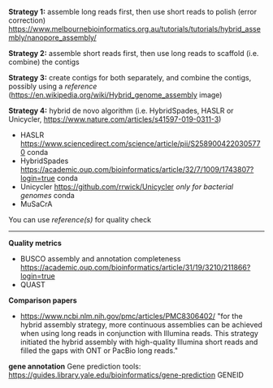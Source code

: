**Strategy 1:** assemble long reads first, then use short reads to polish  (error correction) https://www.melbournebioinformatics.org.au/tutorials/tutorials/hybrid_assembly/nanopore_assembly/

**Strategy 2:** assemble short reads first, then use long reads to scaffold (i.e.  combine) the contigs 

**Strategy 3:** create contigs for both separately, and combine the contigs, possibly using a *reference*  (https://en.wikipedia.org/wiki/Hybrid_genome_assembly image)

**Strategy 4:** hybrid de novo algorithm (i.e. HybridSpades, HASLR or Unicycler, https://www.nature.com/articles/s41597-019-0311-3)
- HASLR https://www.sciencedirect.com/science/article/pii/S2589004220305770 conda 
- HybridSpades https://academic.oup.com/bioinformatics/article/32/7/1009/1743807?login=true conda
- Unicycler https://github.com/rrwick/Unicycler *only for bacterial genomes* conda
- MuSaCrA

You can use *reference(s)* for quality check

------------------------------------------------------------------------

**Quality metrics**
- BUSCO assembly and annotation completeness https://academic.oup.com/bioinformatics/article/31/19/3210/211866?login=true
- QUAST

**Comparison papers**
- https://www.ncbi.nlm.nih.gov/pmc/articles/PMC8306402/
"for the hybrid assembly strategy, more continuous assemblies can be achieved when using long reads in conjunction with Illumina reads. This strategy initiated the hybrid assembly with high-quality Illumina short reads and filled the gaps with ONT or PacBio long reads."

**gene annotation** 
Gene prediction tools: https://guides.library.yale.edu/bioinformatics/gene-prediction
GENEID
